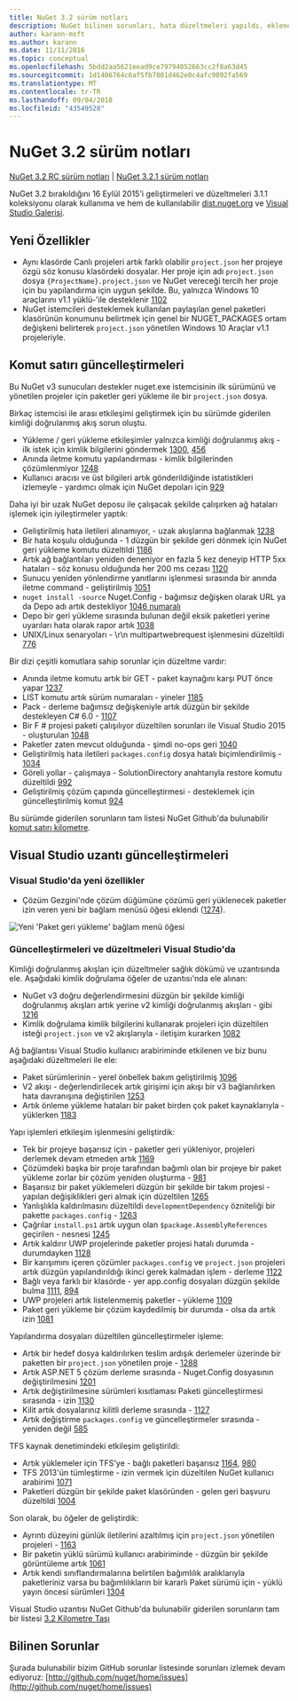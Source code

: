 ```yaml
---
title: NuGet 3.2 sürüm notları
description: NuGet bilinen sorunları, hata düzeltmeleri yapıldı, eklenen özellikler ve dcr 3.2 için sürüm notları.
author: karann-msft
ms.author: karann
ms.date: 11/11/2016
ms.topic: conceptual
ms.openlocfilehash: 5bdd2aa5621eead9ce79794052663cc2f8a63d45
ms.sourcegitcommit: 1d1406764c6af5fb7801d462e0c4afc9092fa569
ms.translationtype: MT
ms.contentlocale: tr-TR
ms.lasthandoff: 09/04/2018
ms.locfileid: "43549528"
---
```

# <a name="nuget-32-release-notes"></a>NuGet 3.2 sürüm notları

[NuGet 3.2 RC sürüm notları](../release-notes/nuget-3.2-RC.md) | [NuGet 3.2.1 sürüm notları](../release-notes/nuget-3.2.1.md)

NuGet 3.2 bırakıldığını 16 Eylül 2015'i geliştirmeleri ve düzeltmeleri 3.1.1 koleksiyonu olarak kullanıma ve hem de kullanılabilir [dist.nuget.org](http://dist.nuget.org/index.html) ve [Visual Studio Galerisi](https://marketplace.visualstudio.com/items?itemName=NuGetTeam.NuGetPackageManagerforVisualStudio2015).

## <a name="new-features"></a>Yeni Özellikler

* Aynı klasörde Canlı projeleri artık farklı olabilir `project.json` her projeye özgü söz konusu klasördeki dosyalar.  Her proje için adı `project.json` dosya `{ProjectName}.project.json` ve NuGet vereceği tercih her proje için bu yapılandırma için uygun şekilde.  Bu, yalnızca Windows 10 araçlarını v1.1 yüklü-'ile desteklenir [1102](https://github.com/NuGet/Home/issues/1102)
* NuGet istemcileri desteklemek kullanılan paylaşılan genel paketleri klasörünün konumunu belirtmek için genel bir NUGET_PACKAGES ortam değişkeni belirterek `project.json` yönetilen Windows 10 Araçlar v1.1 projeleriyle.

## <a name="command-line-updates"></a>Komut satırı güncelleştirmeleri

Bu NuGet v3 sunucuları destekler nuget.exe istemcisinin ilk sürümünü ve yönetilen projeler için paketler geri yükleme ile bir `project.json` dosya.

Birkaç istemcisi ile arası etkileşimi geliştirmek için bu sürümde giderilen kimliği doğrulanmış akış sorun oluştu.

* Yükleme / geri yükleme etkileşimler yalnızca kimliği doğrulanmış akış - ilk istek için kimlik bilgilerini göndermek [1300](https://github.com/NuGet/Home/issues/1300), [456](https://github.com/NuGet/Home/issues/456)
* Anında iletme komutu yapılandırması - kimlik bilgilerinden çözümlenmiyor [1248](https://github.com/NuGet/Home/issues/1248)
* Kullanıcı aracısı ve üst bilgileri artık gönderildiğinde istatistikleri izlemeyle - yardımcı olmak için NuGet depoları için [929](https://github.com/NuGet/Home/issues/929)

Daha iyi bir uzak NuGet deposu ile çalışacak şekilde çalışırken ağ hataları işlemek için iyileştirmeler yaptık:

* Geliştirilmiş hata iletileri alınamıyor, - uzak akışlarına bağlanmak [1238](https://github.com/NuGet/Home/issues/1238)
* Bir hata koşulu olduğunda - 1 düzgün bir şekilde geri dönmek için NuGet geri yükleme komutu düzeltildi [1186](https://github.com/NuGet/Home/issues/1186)
* Artık ağ bağlantıları yeniden deneniyor en fazla 5 kez deneyip HTTP 5xx hataları - söz konusu olduğunda her 200 ms cezası [1120](https://github.com/NuGet/Home/issues/1120)
* Sunucu yeniden yönlendirme yanıtlarını işlenmesi sırasında bir anında iletme command - geliştirilmiş [1051](https://github.com/NuGet/Home/issues/1051)
* `nuget install -source` Nuget.Config - bağımsız değişken olarak URL ya da Depo adı artık destekliyor [1046 numaralı](https://github.com/NuGet/Home/issues/1046)
* Depo bir geri yükleme sırasında bulunan değil eksik paketleri yerine uyarıları hata olarak rapor artık [1038](https://github.com/NuGet/Home/issues/1038)
* UNIX/Linux senaryoları - \r\n multipartwebrequest işlenmesini düzeltildi [776](https://github.com/NuGet/Home/issues/776)

Bir dizi çeşitli komutlara sahip sorunlar için düzeltme vardır:

* Anında iletme komutu artık bir GET - paket kaynağını karşı PUT önce yapar [1237](https://github.com/NuGet/Home/issues/1237)
* LIST komutu artık sürüm numaraları - yineler [1185](https://github.com/NuGet/Home/issues/1185)
* Pack - derleme bağımsız değişkeniyle artık düzgün bir şekilde destekleyen C# 6.0 - [1107](https://github.com/NuGet/Home/issues/1107)
* Bir F # projesi paketi çalışılıyor düzeltilen sorunları ile Visual Studio 2015 - oluşturulan [1048](https://github.com/NuGet/Home/issues/1048)
* Paketler zaten mevcut olduğunda - şimdi no-ops geri [1040](https://github.com/NuGet/Home/issues/1040)
* Geliştirilmiş hata iletileri `packages.config` dosya hatalı biçimlendirilmiş - [1034](https://github.com/NuGet/Home/issues/1034)
* Göreli yollar - çalışmaya - SolutionDirectory anahtarıyla restore komutu düzeltildi [992](https://github.com/NuGet/Home/issues/992)
* Geliştirilmiş çözüm çapında güncelleştirmesi - desteklemek için güncelleştirilmiş komut [924](https://github.com/NuGet/Home/issues/924)

Bu sürümde giderilen sorunların tam listesi NuGet Github'da bulunabilir [komut satırı kilometre](https://github.com/nuget/home/issues?utf8=%E2%9C%93&q=is%3Aissue+milestone%3A3.2.0-commandline+is%3Aclosed+-label%3AClosedAs%3ADuplicate).

## <a name="visual-studio-extension-updates"></a>Visual Studio uzantı güncelleştirmeleri

### <a name="new-features-in-visual-studio"></a>Visual Studio'da yeni özellikler

* Çözüm Gezgini'nde çözüm düğümüne çözümü geri yüklenecek paketler izin veren yeni bir bağlam menüsü öğesi eklendi ([1274](https://github.com/NuGet/Home/issues/1274)).

![Yeni 'Paket geri yükleme' bağlam menü öğesi](./media/NuGet-3.2/newContextMenu.png)

### <a name="updates-and-fixes-in-visual-studio"></a>Güncelleştirmeleri ve düzeltmeleri Visual Studio'da

Kimliği doğrulanmış akışları için düzeltmeler sağlık dökümü ve uzantısında ele.  Aşağıdaki kimlik doğrulama öğeler de uzantısı'nda ele alınan:

* NuGet v3 doğru değerlendirmesini düzgün bir şekilde kimliği doğrulanmış akışları artık yerine v2 kimliği doğrulanmış akışları - gibi [1216](https://github.com/NuGet/Home/issues/1216)
* Kimlik doğrulama kimlik bilgilerini kullanarak projeleri için düzeltilen isteği `project.json` ve v2 akışlarıyla - iletişim kurarken [1082](https://github.com/NuGet/Home/issues/1082)

Ağ bağlantısı Visual Studio kullanıcı arabiriminde etkilenen ve biz bunu aşağıdaki düzeltmeleri ile ele:

* Paket sürümlerinin - yerel önbellek bakım geliştirilmiş [1096](https://github.com/NuGet/Home/issues/1096)
* V2 akışı - değerlendirilecek artık girişimi için akışı bir v3 bağlanılırken hata davranışına değiştirilen [1253](https://github.com/NuGet/Home/issues/1253)
* Artık önleme yükleme hataları bir paket birden çok paket kaynaklarıyla - yüklerken [1183](https://github.com/NuGet/Home/issues/1183)

Yapı işlemleri etkileşim işlenmesini geliştirdik:

* Tek bir projeye başarısız için - paketler geri yükleniyor, projeleri derlemek devam etmeden artık [1169](https://github.com/NuGet/Home/issues/1169)
* Çözümdeki başka bir proje tarafından bağımlı olan bir projeye bir paket yükleme zorlar bir çözüm yeniden oluşturma - [981](https://github.com/NuGet/Home/issues/981)
* Başarısız bir paket yüklemeleri düzgün bir şekilde bir takım projesi - yapılan değişiklikleri geri almak için düzeltilen [1265](https://github.com/NuGet/Home/issues/1265)
* Yanlışlıkla kaldırılmasını düzeltildi `developmentDependency` özniteliği bir pakette `packages.config`  -  [1263](https://github.com/NuGet/Home/issues/1263)
* Çağrılar `install.ps1` artık uygun olan `$package.AssemblyReferences` geçirilen - nesnesi [1245](https://github.com/NuGet/Home/issues/1245)
* Artık kaldırır UWP projelerinde paketler projesi hatalı durumda - durumdayken [1128](https://github.com/NuGet/Home/issues/1128)
* Bir karışımını içeren çözümler `packages.config` ve `project.json` projeleri artık düzgün yapılandırıldığı ikinci gerek kalmadan işlem - derleme [1122](https://github.com/NuGet/Home/issues/1122)
* Bağlı veya farklı bir klasörde - yer app.config dosyaları düzgün şekilde bulma [1111](https://github.com/NuGet/Home/issues/1111), [894](https://github.com/NuGet/Home/issues/894)
* UWP projeleri artık listelenmemiş paketler - yükleme [1109](https://github.com/NuGet/Home/issues/1109)
* Paket geri yükleme bir çözüm kaydedilmiş bir durumda - olsa da artık izin [1081](https://github.com/NuGet/Home/issues/1081)

Yapılandırma dosyaları düzeltilen güncelleştirmeler işleme:

* Artık bir hedef dosya kaldırılırken teslim ardışık derlemeler üzerinde bir paketten bir `project.json` yönetilen proje - [1288](https://github.com/NuGet/Home/issues/1288)
* Artık ASP.NET 5 çözüm derleme sırasında - Nuget.Config dosyasının değiştirilmesini [1201](https://github.com/NuGet/Home/issues/1201)
* Artık değiştirilmesine sürümleri kısıtlaması Paketi güncelleştirmesi sırasında - izin [1130](https://github.com/NuGet/Home/issues/1130)
* Kilit artık dosyalarınız kilitli derleme sırasında - [1127](https://github.com/NuGet/Home/issues/1127)
* Artık değiştirme `packages.config` ve güncelleştirmeler sırasında - yeniden değil [585](https://github.com/NuGet/Home/issues/585)

TFS kaynak denetimindeki etkileşim geliştirildi:

* Artık yüklemeler için TFS'ye - bağlı paketleri başarısız [1164](https://github.com/NuGet/Home/issues/1164), [980](https://github.com/NuGet/Home/issues/980)
* TFS 2013'ün tümleştirme - izin vermek için düzeltilen NuGet kullanıcı arabirimi [1071](https://github.com/NuGet/Home/issues/1071)
* Paketleri düzgün bir şekilde paket klasöründen - gelen geri başvuru düzeltildi [1004](https://github.com/NuGet/Home/issues/1004)

Son olarak, bu öğeler de geliştirdik:

* Ayrıntı düzeyini günlük iletilerini azaltılmış için `project.json` yönetilen projeleri - [1163](https://github.com/NuGet/Home/issues/1163)
* Bir paketin yüklü sürümü kullanıcı arabiriminde - düzgün bir şekilde görüntüleme artık [1061](https://github.com/NuGet/Home/issues/1061)
* Artık kendi sınıflandırmalarına belirtilen bağımlılık aralıklarıyla paketleriniz varsa bu bağımlılıkların bir kararlı Paket sürümü için - yüklü yayın öncesi sürümleri [1304](https://github.com/NuGet/Home/issues/1304)

Visual Studio uzantısı NuGet Github'da bulunabilir giderilen sorunların tam bir listesi [3.2 Kilometre Taşı](https://github.com/nuget/home/issues?q=is%3Aissue+is%3Aclosed+-label%3AClosedAs%3ADuplicate+milestone%3A3.2)

## <a name="known-issues"></a>Bilinen Sorunlar

Şurada bulunabilir bizim GitHub sorunlar listesinde sorunları izlemek devam ediyoruz: [http://github.com/nuget/home/issues](http://github.com/nuget/home/issues)